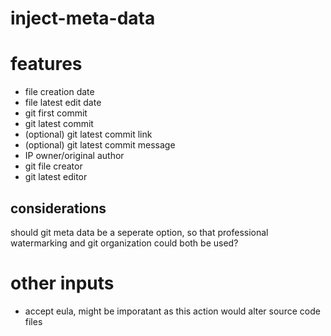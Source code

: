 # inject-meta-data

# features
- file creation date
- file latest edit date
- git first commit
- git latest commit
- (optional) git latest commit link
- (optional) git latest commit message
- IP owner/original author
- git file creator
- git latest editor

## considerations
should git meta data be a seperate option, so that professional watermarking and git organization could both be used?

# other inputs
- accept eula, might be imporatant as this action would alter source code files
